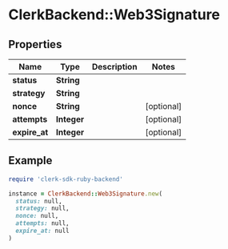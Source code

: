 # ClerkBackend::Web3Signature

## Properties

| Name | Type | Description | Notes |
| ---- | ---- | ----------- | ----- |
| **status** | **String** |  |  |
| **strategy** | **String** |  |  |
| **nonce** | **String** |  | [optional] |
| **attempts** | **Integer** |  | [optional] |
| **expire_at** | **Integer** |  | [optional] |

## Example

```ruby
require 'clerk-sdk-ruby-backend'

instance = ClerkBackend::Web3Signature.new(
  status: null,
  strategy: null,
  nonce: null,
  attempts: null,
  expire_at: null
)
```

